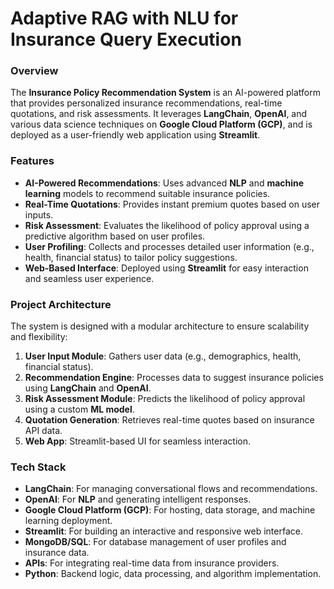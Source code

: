 # Adaptive RAG with NLU for Insurance Query Execution

### Overview
The **Insurance Policy Recommendation System** is an AI-powered platform that provides personalized insurance recommendations, real-time quotations, and risk assessments. It leverages **LangChain**, **OpenAI**, and various data science techniques on **Google Cloud Platform (GCP)**, and is deployed as a user-friendly web application using **Streamlit**.

### Features
- **AI-Powered Recommendations**: Uses advanced **NLP** and **machine learning** models to recommend suitable insurance policies.
- **Real-Time Quotations**: Provides instant premium quotes based on user inputs.
- **Risk Assessment**: Evaluates the likelihood of policy approval using a predictive algorithm based on user profiles.
- **User Profiling**: Collects and processes detailed user information (e.g., health, financial status) to tailor policy suggestions.
- **Web-Based Interface**: Deployed using **Streamlit** for easy interaction and seamless user experience.

### Project Architecture
The system is designed with a modular architecture to ensure scalability and flexibility:
1. **User Input Module**: Gathers user data (e.g., demographics, health, financial status).
2. **Recommendation Engine**: Processes data to suggest insurance policies using **LangChain** and **OpenAI**.
3. **Risk Assessment Module**: Predicts the likelihood of policy approval using a custom **ML model**.
4. **Quotation Generation**: Retrieves real-time quotes based on insurance API data.
5. **Web App**: Streamlit-based UI for seamless interaction.

### Tech Stack
- **LangChain**: For managing conversational flows and recommendations.
- **OpenAI**: For **NLP** and generating intelligent responses.
- **Google Cloud Platform (GCP)**: For hosting, data storage, and machine learning deployment.
- **Streamlit**: For building an interactive and responsive web interface.
- **MongoDB/SQL**: For database management of user profiles and insurance data.
- **APIs**: For integrating real-time data from insurance providers.
- **Python**: Backend logic, data processing, and algorithm implementation.

